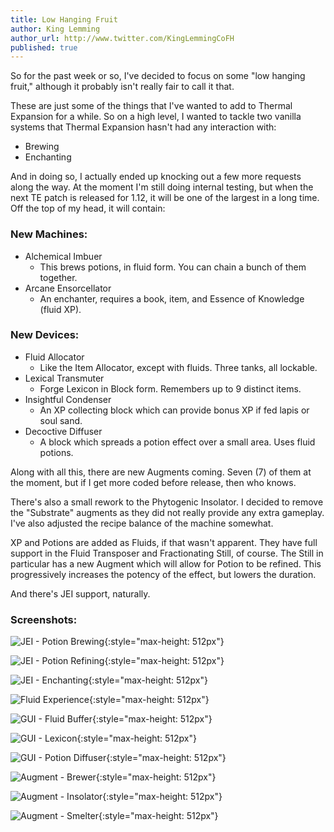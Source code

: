 ```yaml
---
title: Low Hanging Fruit
author: King Lemming
author_url: http://www.twitter.com/KingLemmingCoFH
published: true
---
```


So for the past week or so, I've decided to focus on some "low hanging fruit,"
although it probably isn't really fair to call it that.

These are just some of the things that I've wanted to add to Thermal Expansion
for a while. So on a high level, I wanted to tackle two vanilla systems that
Thermal Expansion hasn't had any interaction with:

- Brewing
- Enchanting

And in doing so, I actually ended up knocking out a few more requests along the
way. At the moment I'm still doing internal testing, but when the next TE patch
is released for 1.12, it will be one of the largest in a long time. Off the top
of my head, it will contain:

### **New Machines:**

- Alchemical Imbuer
    - This brews potions, in fluid form. You can chain a bunch of them together.
- Arcane Ensorcellator
    - An enchanter, requires a book, item, and Essence of Knowledge (fluid XP).

### **New Devices:**
- Fluid Allocator
    - Like the Item Allocator, except with fluids. Three tanks, all lockable.
- Lexical Transmuter
    - Forge Lexicon in Block form. Remembers up to 9 distinct items.
- Insightful Condenser
    - An XP collecting block which can provide bonus XP if fed lapis or soul sand.
- Decoctive Diffuser
    - A block which spreads a potion effect over a small area. Uses fluid potions.

Along with all this, there are new Augments coming. Seven (7) of them at the
moment, but if I get more coded before release, then who knows.

There's also a small rework to the Phytogenic Insolator. I decided to remove the
"Substrate" augments as they did not really provide any extra gameplay. I've
also adjusted the recipe balance of the machine somewhat.

XP and Potions are added as Fluids, if that wasn't apparent. They have full
support in the Fluid Transposer and Fractionating Still, of course. The Still in
particular has a new Augment which will allow for Potion to be refined. This
progressively increases the potency of the effect, but lowers the duration.

And there's JEI support, naturally.

### **Screenshots:**
![JEI - Potion Brewing](/assets/images/posts/2017-10-20-low-hanging-fruit/jei_brewer.png){:style="max-height: 512px"}

![JEI - Potion Refining](/assets/images/posts/2017-10-20-low-hanging-fruit/jei_refinery_potion.png){:style="max-height: 512px"}

![JEI - Enchanting](/assets/images/posts/2017-10-20-low-hanging-fruit/jei_enchanter.png){:style="max-height: 512px"}

![Fluid Experience](/assets/images/posts/2017-10-20-low-hanging-fruit/fluid_experience.png){:style="max-height: 512px"}

![GUI - Fluid Buffer](/assets/images/posts/2017-10-20-low-hanging-fruit/gui_fluid_buffer.png){:style="max-height: 512px"}

![GUI - Lexicon](/assets/images/posts/2017-10-20-low-hanging-fruit/gui_lexicon.png){:style="max-height: 512px"}

![GUI - Potion Diffuser](/assets/images/posts/2017-10-20-low-hanging-fruit/gui_diffuser.png){:style="max-height: 512px"}

![Augment - Brewer](/assets/images/posts/2017-10-20-low-hanging-fruit/augment_brewer.png){:style="max-height: 512px"}

![Augment - Insolator](/assets/images/posts/2017-10-20-low-hanging-fruit/augment_insolator.png){:style="max-height: 512px"}

![Augment - Smelter](/assets/images/posts/2017-10-20-low-hanging-fruit/augment_smelter.png){:style="max-height: 512px"}
